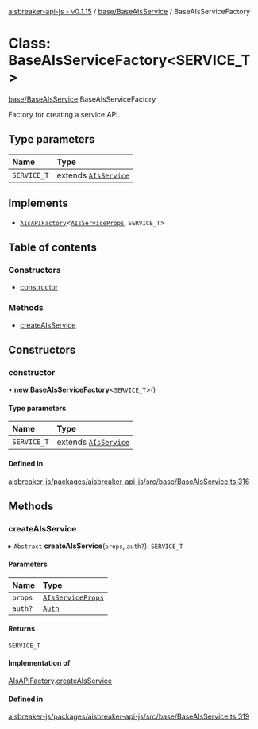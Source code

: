 [aisbreaker-api-js - v0.1.15](../README.md) / [base/BaseAIsService](../modules/base_BaseAIsService.md) / BaseAIsServiceFactory

# Class: BaseAIsServiceFactory<SERVICE_T\>

[base/BaseAIsService](../modules/base_BaseAIsService.md).BaseAIsServiceFactory

Factory for creating a service API.

## Type parameters

| Name | Type |
| :------ | :------ |
| `SERVICE_T` | extends [`AIsService`](../interfaces/api_AIsService.AIsService.md) |

## Implements

- [`AIsAPIFactory`](../interfaces/api_AIsService.AIsAPIFactory.md)<[`AIsServiceProps`](../interfaces/api_AIsService.AIsServiceProps.md), `SERVICE_T`\>

## Table of contents

### Constructors

- [constructor](base_BaseAIsService.BaseAIsServiceFactory.md#constructor)

### Methods

- [createAIsService](base_BaseAIsService.BaseAIsServiceFactory.md#createaisservice)

## Constructors

### constructor

• **new BaseAIsServiceFactory**<`SERVICE_T`\>()

#### Type parameters

| Name | Type |
| :------ | :------ |
| `SERVICE_T` | extends [`AIsService`](../interfaces/api_AIsService.AIsService.md) |

#### Defined in

[aisbreaker-js/packages/aisbreaker-api-js/src/base/BaseAIsService.ts:316](https://github.com/aisbreaker/aisbreaker-js/blob/develop/packages/aisbreaker-api-js/src/base/BaseAIsService.ts#L316)

## Methods

### createAIsService

▸ `Abstract` **createAIsService**(`props`, `auth?`): `SERVICE_T`

#### Parameters

| Name | Type |
| :------ | :------ |
| `props` | [`AIsServiceProps`](../interfaces/api_AIsService.AIsServiceProps.md) |
| `auth?` | [`Auth`](../interfaces/api_models_Auth.Auth.md) |

#### Returns

`SERVICE_T`

#### Implementation of

[AIsAPIFactory](../interfaces/api_AIsService.AIsAPIFactory.md).[createAIsService](../interfaces/api_AIsService.AIsAPIFactory.md#createaisservice)

#### Defined in

[aisbreaker-js/packages/aisbreaker-api-js/src/base/BaseAIsService.ts:319](https://github.com/aisbreaker/aisbreaker-js/blob/develop/packages/aisbreaker-api-js/src/base/BaseAIsService.ts#L319)

